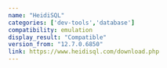 ```yaml
---
name: "HeidiSQL"
categories: ['dev-tools','database']
compatibility: emulation
display_result: "Compatible"
version_from: "12.7.0.6850"
link: https://www.heidisql.com/download.php
---
```


